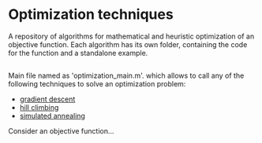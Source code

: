 # Optimization techniques

A repository of algorithms for mathematical and heuristic optimization of an objective function. Each algorithm has its own folder, containing the code for the function and a standalone example.

##

Main file named as 'optimization_main.m'. which allows to call any of the following techniques to solve an optimization problem:
- [gradient descent](./gradient_descent)
- [hill climbing](./hill_climbing)
- [simulated annealing](./simulated_annealing)

Consider an objective function...
